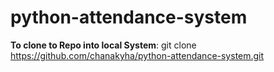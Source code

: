 # python-attendance-system

**To clone to Repo into local System**: git clone https://github.com/chanakyha/python-attendance-system.git
